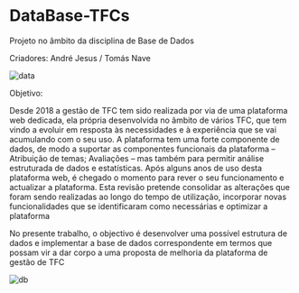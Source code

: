 # DataBase-TFCs

Projeto no âmbito da disciplina de Base de Dados

Criadores: André Jesus / Tomás Nave

![data](https://github.com/TomasNave-a22208623/DataBase-TFCs/assets/127102331/d274e546-e769-451b-ab3f-9c4e7d5ef0a0)

Objetivo:

Desde 2018 a gestão de TFC tem sido realizada por via de uma plataforma web dedicada, ela própria desenvolvida no âmbito de vários TFC, que tem vindo a evoluir em resposta às necessidades e à experiência que se vai acumulando com o seu uso. A plataforma tem uma forte componente de dados, de modo a suportar as componentes funcionais da plataforma – Atribuição de temas; Avaliações – mas também para permitir análise estruturada de dados e estatísticas. Após alguns anos de uso desta plataforma web, é chegado o momento para rever o seu funcionamento e actualizar a plataforma. Esta revisão pretende consolidar as alterações que foram sendo realizadas ao longo do tempo de utilização, incorporar novas funcionalidades que se identificaram como necessárias e optimizar a plataforma

No presente trabalho, o objectivo é desenvolver uma possível estrutura de dados e implementar a base de dados correspondente em termos que possam vir a dar corpo a uma proposta de melhoria da plataforma de gestão de TFC


![db](https://github.com/TomasNave-a22208623/DataBase-TFCs/assets/127102331/582af900-7263-414b-87e6-1a0f4378a2fb)

